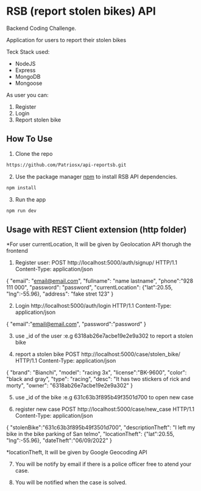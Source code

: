 # RSB (report stolen bikes) API

Backend Coding Challenge.

Application for users to report their stolen bikes

Teck Stack used:

<ul>
<li>NodeJS</li>
<li>Express</li>
<li>MongoDB</li>
<li>Mongoose</li>
</ul>

As user you can:

<ol>
<li>Register</li>
<li>Login</li>
<li>Report stolen bike</li>
</ol>

## How To Use

1. Clone the repo

```bash
https://github.com/Patriosx/api-reportsb.git
```

2. Use the package manager [npm](https://www.npmjs.com/package/npm) to install RSB API dependencies.

```bash
npm install
```

3. Run the app

```bash
npm run dev
```

## Usage with REST Client extension (http folder)

\*For user currentLocation, It will be given by Geolocation API thorugh the frontend

1. Register user:
   POST http://localhost:5000/auth/signup/ HTTP/1.1
   Content-Type: application/json

{
"email": "email@email.com",
"fullname": "name lastname",
"phone":"928 111 000",
"password": "password",
"currentLocation": {"lat":20.55, "lng":-55.96},
"address": "fake stret 123"
}

2. Login
   http://localhost:5000/auth/login HTTP/1.1
   Content-Type: application/json

{
"email":"email@email.com",
"password":"password"
}

3. use \_id of the user :e.g 6318ab26e7acbe19e2e9a302 to report a stolen bike

4. report a stolen bike
   POST http://localhost:5000/case/stolen_bike/ HTTP/1.1
   Content-Type: application/json

{
"brand": "Bianchi",
"model": "racing 3x",
"license":"BK-9600",
"color": "black and gray",
"type": "racing",
"desc": "It has two stickers of rick and morty",
"owner": "6318ab26e7acbe19e2e9a302"
}

5. use \_id of the bike :e.g 631c63b3f895b49f3501d700 to open new case

6. register new case
   POST http://localhost:5000/case/new_case HTTP/1.1
   Content-Type: application/json

{
"stolenBike":"631c63b3f895b49f3501d700",
"descriptionTheft": "I left my bike in the bike parking of San telmo",
"locationTheft": {"lat":20.55, "lng":-55.96},
"dateTheft":"06/09/2022"
}

\*locationTheft, It will be given by Google Geocoding API

7. You will be notify by email if there is a police officer free to atend your case.

8. You will be notified when the case is solved.
